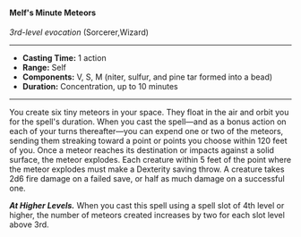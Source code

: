 #### Melf's Minute Meteors
*3rd-level evocation* (Sorcerer,Wizard)
___
- **Casting Time:** 1 action
- **Range:** Self
- **Components:** V, S, M (niter, sulfur, and pine tar formed into a bead)
- **Duration:** Concentration, up to 10 minutes
---
You create six tiny meteors in your space. They float in the air and orbit you for the spell's duration. When you cast the spell—and as a bonus action on each of your turns thereafter—you can expend one or two of the meteors, sending them streaking toward a point or points you choose within 120 feet of you. Once a meteor reaches its destination or impacts against a solid surface, the meteor explodes. Each creature within 5 feet of the point where the meteor explodes must make a Dexterity saving throw. A creature takes 2d6 fire damage on a failed save, or half as much damage on a successful one.

***At Higher Levels.*** When you cast this spell using a spell slot of 4th level or higher, the number of meteors created increases by two for each slot level above 3rd.